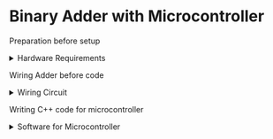 <title>Adder CSUSM CS231</title>
<h1>Binary Adder with Microcontroller</h1>

Preparation before setup
<details>
    <summary>Hardware Requirements</summary>
```
    - full-size breadboard
    - 5 LEDs(color of your choice)
    - 8 buttons
    - Microcontroller(this project uses an ESP-32S NodeMCU)
    - A computer with VSCode with PlatformIO extension to push C++ code to ESP or Arduino
        - Can also use Arduino IDE
```
</details>

Wiring Adder before code
<details>
    <summary>Wiring Circuit</summary>

</details>

Writing C++ code for microcontroller
<details>
    <summary>Software for Microcontroller</summary>
    
</details>